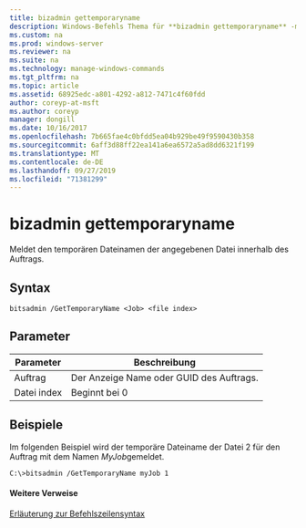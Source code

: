 ```yaml
---
title: bizadmin gettemporaryname
description: Windows-Befehls Thema für **bizadmin gettemporaryname** -meldet den temporären Dateinamen der angegebenen Datei innerhalb des Auftrags.
ms.custom: na
ms.prod: windows-server
ms.reviewer: na
ms.suite: na
ms.technology: manage-windows-commands
ms.tgt_pltfrm: na
ms.topic: article
ms.assetid: 68925edc-a801-4292-a812-7471c4f60fdd
author: coreyp-at-msft
ms.author: coreyp
manager: dongill
ms.date: 10/16/2017
ms.openlocfilehash: 7b665fae4c0bfdd5ea04b929be49f9590430b358
ms.sourcegitcommit: 6aff3d88ff22ea141a6ea6572a5ad8dd6321f199
ms.translationtype: MT
ms.contentlocale: de-DE
ms.lasthandoff: 09/27/2019
ms.locfileid: "71381299"
---
```

# <a name="bitsadmin-gettemporaryname"></a>bizadmin gettemporaryname



Meldet den temporären Dateinamen der angegebenen Datei innerhalb des Auftrags.

## <a name="syntax"></a>Syntax

```
bitsadmin /GetTemporaryName <Job> <file index> 
```

## <a name="parameters"></a>Parameter

|Parameter|Beschreibung|
|---------|-----------|
|Auftrag|Der Anzeige Name oder GUID des Auftrags.|
|Datei index|Beginnt bei 0|

## <a name="BKMK_examples"></a>Beispiele

Im folgenden Beispiel wird der temporäre Dateiname der Datei 2 für den Auftrag mit dem Namen *MyJob*gemeldet.
```
C:\>bitsadmin /GetTemporaryName myJob 1 
```

#### <a name="additional-references"></a>Weitere Verweise

[Erläuterung zur Befehlszeilensyntax](command-line-syntax-key.md)